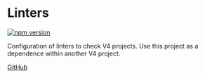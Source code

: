 # Linters

[![npm version](https://badge.fury.io/js/%40v4fire%2Flinters.svg)](https://badge.fury.io/js/%40v4fire%2Flinters)

Configuration of linters to check V4 projects. Use this project as a dependence within another V4 project.

[GitHub](https://github.com/V4Fire/Linters)
